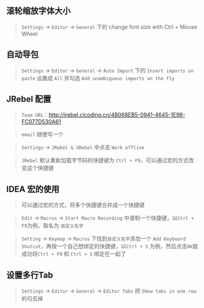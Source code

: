 ## 滚轮缩放字体大小

> `Settings` -> `Editor` -> `General` 下的  change font size with Ctrl + Mouse Wheel

## 自动导包

> `Settings` -> `Editor` -> `General` -> `Auto Import`  下的 `Insert imports on paste` 设置成 `All` 并勾选 `Add unambiguous imports on the fly` 

## JRebel 配置

> `Team URL`：http://jrebel.cicoding.cn/4B068EB5-0941-4645-1E98-FC077D530A61

> `email` 随便写一个

> `Settings` -> `JRebel & XRebel` 中点击 `Work offline`

> `JRebel` 默认重新加载字节码的快捷键为 `Ctrl + F9`，可以通过宏的方式改变这个快捷键

## IDEA 宏的使用

> 可以通过宏的方式，将多个快捷键合并成一个快捷键

> `Edit` -> `Macros` -> `Start Macro Recording` 中录制一个快捷键，以`Ctrl + F9`为例，取名为 `自定义名字`

> `Setting` -> `Keymap` -> `Macros` 下找到`自定义名字`添加一个 `Add Keyboard Shutcut`，再按一个自己想绑定的快捷键，以`Ctrl + S` 为例，然后点击`OK`就成功将`Ctrl + F9` 和 `Ctrl + S` 绑定在一起了

## 设置多行Tab

> `Settings` -> `Editor` -> `General` -> `Editor Tabs`  把 `SHow tabs in one row` 的勾去掉